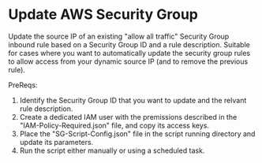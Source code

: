 # Update AWS Security Group
Update the source IP of an existing "allow all traffic" Security Group inbound rule based on a Security Group ID and a rule description.
Suitable for cases where you want to automatically update the security group rules to allow access from your dynamic source IP (and to remove the previous rule).

PreReqs:
1. Identify the Security Group ID that you want to update and the relvant rule description.
2. Create a dedicated IAM user with the premissions described in the "IAM-Policy-Required.json" file, and copy its access keys.
3. Place the "SG-Script-Config.json" file in the script running directory and update its parameters.
4. Run the script either manually or using a scheduled task.
